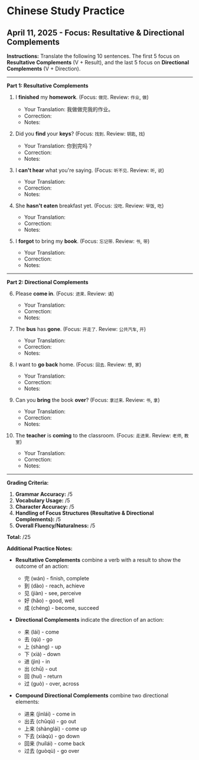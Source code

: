 # Chinese Study Practice
## April 11, 2025 - Focus: Resultative & Directional Complements

**Instructions:** Translate the following 10 sentences. The first 5 focus on **Resultative Complements** (V + Result), and the last 5 focus on **Directional Complements** (V + Direction).

---

**Part 1: Resultative Complements**

1. I **finished** my **homework**. (Focus: `做完`. Review: `作业`, `做`)
   * Your Translation: 我做做完我的作业。
   * Correction:
   * Notes:

2. Did you **find** your **keys**? (Focus: `找到`. Review: `钥匙`, `找`)
   * Your Translation: 你到完吗？
   * Correction:
   * Notes:

3. I **can't hear** what you're saying. (Focus: `听不见`. Review: `听`, `说`)
   * Your Translation: 
   * Correction:
   * Notes:

4. She **hasn't eaten** breakfast yet. (Focus: `没吃`. Review: `早饭`, `吃`)
   * Your Translation: 
   * Correction:
   * Notes:

5. I **forgot** to bring my **book**. (Focus: `忘记带`. Review: `书`, `带`)
   * Your Translation: 
   * Correction:
   * Notes:

---

**Part 2: Directional Complements**

6. Please **come in**. (Focus: `进来`. Review: `请`)
   * Your Translation: 
   * Correction:
   * Notes:

7. The **bus** has **gone**. (Focus: `开走了`. Review: `公共汽车`, `开`)
   * Your Translation: 
   * Correction:
   * Notes:

8. I want to **go back** home. (Focus: `回去`. Review: `想`, `家`)
   * Your Translation: 
   * Correction:
   * Notes:

9. Can you **bring** the book **over**? (Focus: `拿过来`. Review: `书`, `拿`)
   * Your Translation: 
   * Correction:
   * Notes:

10. The **teacher** is **coming** to the classroom. (Focus: `走进来`. Review: `老师`, `教室`)
    * Your Translation: 
    * Correction:
    * Notes:

---

**Grading Criteria:**

1. **Grammar Accuracy:** /5
2. **Vocabulary Usage:** /5
3. **Character Accuracy:** /5
4. **Handling of Focus Structures (Resultative & Directional Complements):** /5
5. **Overall Fluency/Naturalness:** /5

**Total:** /25 

**Additional Practice Notes:**

* **Resultative Complements** combine a verb with a result to show the outcome of an action:
  * 完 (wán) - finish, complete
  * 到 (dào) - reach, achieve
  * 见 (jiàn) - see, perceive
  * 好 (hǎo) - good, well
  * 成 (chéng) - become, succeed

* **Directional Complements** indicate the direction of an action:
  * 来 (lái) - come
  * 去 (qù) - go
  * 上 (shàng) - up
  * 下 (xià) - down
  * 进 (jìn) - in
  * 出 (chū) - out
  * 回 (huí) - return
  * 过 (guò) - over, across

* **Compound Directional Complements** combine two directional elements:
  * 进来 (jìnlái) - come in
  * 出去 (chūqù) - go out
  * 上来 (shànglái) - come up
  * 下去 (xiàqù) - go down
  * 回来 (huílái) - come back
  * 过去 (guòqù) - go over 
